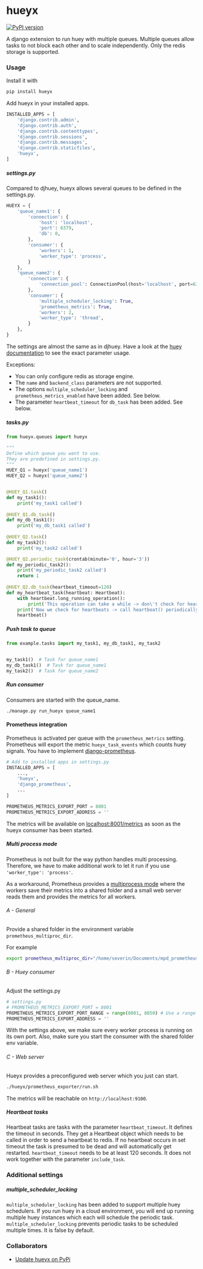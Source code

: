 # hueyx

[![PyPI version](https://badge.fury.io/py/hueyx.svg)](https://badge.fury.io/py/hueyx)

A django extension to run huey with multiple queues.
Multiple queues allow tasks to not block each other and to scale independently.
Only the redis storage is supported.

### Usage

Install it with
```bash
pip install hueyx
```

Add hueyx in your installed apps.

```python
INSTALLED_APPS = [
    'django.contrib.admin',
    'django.contrib.auth',
    'django.contrib.contenttypes',
    'django.contrib.sessions',
    'django.contrib.messages',
    'django.contrib.staticfiles',
    'hueyx',
]
```



##### settings.py

Compared to djhuey, hueyx allows several queues to be defined in the settings.py. 

```python
HUEYX = {
    'queue_name1': {
        'connection': {
            'host': 'localhost',
            'port': 6379,
            'db': 0,
        },
        'consumer': {
            'workers': 1,
            'worker_type': 'process',
        }
    },
    'queue_name2': {
        'connection': {
            'connection_pool': ConnectionPool(host='localhost', port=6379, db=1)
        },
        'consumer': {
            'multiple_scheduler_locking': True,
            'prometheus_metrics': True,
            'workers': 2,
            'worker_type': 'thread',
        }
    },
}
```

The settings are almost the same as in djhuey.
Have a look at the [huey documentation](https://huey.readthedocs.io/en/latest/contrib.html#setting-things-up) 
to see the exact parameter usage.

Exceptions:
- You can only configure redis as storage engine.
- The `name` and `backend_class` parameters are not supported.
- The options `multiple_scheduler_locking` and `prometheus_metrics_enabled` have been added. See below.
- The parameter `heartbeat_timeout` for `db_task` has been added. See below.

##### tasks.py

```python
from hueyx.queues import hueyx

"""
Define which queue you want to use.
They are predefined in settings.py.
"""
HUEY_Q1 = hueyx('queue_name1')
HUEY_Q2 = hueyx('queue_name2')


@HUEY_Q1.task()
def my_task1():
    print('my_task1 called')
    
@HUEY_Q1.db_task()
def my_db_task1():
    print('my_db_task1 called')
    
@HUEY_Q2.task()
def my_task2():
    print('my_task2 called')

@HUEY_Q2.periodic_task(crontab(minute='0', hour='3'))
def my_periodic_task2():
    print('my_periodic_task2 called')
    return 1
    
@HUEY_Q2.db_task(heartbeat_timeout=120)
def my_heartbeat_task(heartbeat: Heartbeat):
    with heartbeat.long_running_operation():
        print('This operation can take a while -> don\'t check for heartbeats')
    print('Now we check for heartbeats -> call heartbeat() periodically')
    heartbeat()
```

##### Push task to queue
```python
from example.tasks import my_task1, my_db_task1, my_task2


my_task1()  # Task for queue_name1
my_db_task1()  # Task for queue_name1
my_task2()  # Task for queue_name2
```

##### Run consumer
Consumers are started with the queue_name.
```bash
./manage.py run_hueyx queue_name1
```

#### Prometheus integration
Prometheus is activated per queue with the `prometheus_metrics` setting.
Prometheus will export the metric `hueyx_task_events` which counts huey signals.
You have to implement [django-prometheus](https://github.com/korfuri/django-prometheus).

```python
# Add to installed apps in settings.py
INSTALLED_APPS = [
    ...,
    'hueyx',
    'django_prometheus',
    ...
]

PROMETHEUS_METRICS_EXPORT_PORT = 8001
PROMETHEUS_METRICS_EXPORT_ADDRESS = ''
```

The metrics will be available on [localhost:8001/metrics](http://localhost:8001/metrics) as soon as the hueyx consumer
has been started.

##### Multi process mode
Prometheus is not built for the way python handles multi processing. Therefore, we have to make additional work to let it 
run if you use `'worker_type': 'process'`.

As a workaround, Prometheus provides a [multiprocess mode](https://github.com/prometheus/client_python#multiprocess-mode-gunicorn)
where the workers save their metrics into a shared folder and a small web server reads them and provides the metrics 
for all workers.

###### A - General
Provide a shared folder in the environment variable `prometheus_multiproc_dir`.

For example
```bash
export prometheus_multiproc_dir="/home/severin/Documents/mpd_prometheus"
```

###### B - Huey consumer

Adjust the settings.py
```python
# settings.py
# PROMETHEUS_METRICS_EXPORT_PORT = 8001
PROMETHEUS_METRICS_EXPORT_PORT_RANGE = range(8001, 8050) # Use a range which has not been used before.
PROMETHEUS_METRICS_EXPORT_ADDRESS = ''
```
With the settings above, we make sure every worker process is running on its own port.
Also, make sure you start the consumer with the shared folder env variable.

###### C - Web server
Hueyx provides a preconfigured web server which you just can start.

```bash
./hueyx/prometheus_exporter/run.sh
```

The metrics will be reachable on `http://localhost:9100`.




##### Heartbeat tasks
Heartbeat tasks are tasks with the parameter `heartbeat_timeout`. It defines the timeout in seconds. 
They get a Heartbeat object which needs to be called in order to send a heartbeat to redis. 
If no heartbeat occurs in set timeout the task is presumed to be dead and will automatically get restarted. 
`heartbeat_timeout` needs to be at least 120 seconds. It does not work together with the parameter `include_task`.

### Additional settings

##### multiple_scheduler_locking
`multiple_scheduler_locking` has been added to support multiple huey schedulers.
If you run huey in a cloud environment, you will end up running multiple huey instances which each will
schedule the periodic task.
`multiple_scheduler_locking` prevents periodic tasks to be scheduled multiple times. It is false by default.


### Collaborators

- [Update hueyx on PyPi](./update_version.md)